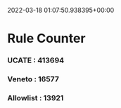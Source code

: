 2022-03-18 01:07:50.938395+00:00
# Rule Counter 
 ### UCATE : 413694

 ### Veneto : 16577

 ### Allowlist : 13921
